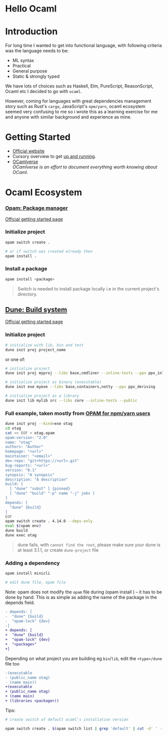 # Hello Ocaml

# Introduction

For long time I wanted to get into functional language, with following criteria was the language needs to be:

- ML syntax
- Practical
- General purpose
- Static & strongly typed

We have lots of choices such as Haskell, Elm, PureScript, ReasonScript, Ocaml etc I decided to go with `ocaml`.

However, coming for languages with great dependencies management story such as Rust's `cargo`, JavaScript's `npm/yarn`, ocaml ecosystem seemed very confusing to me so i wrote this as a learning exercise for me and anyone with similar background and experience as mine.


# Getting Started
- [Official website](https://ocaml.org/)
- Cursory overview to get [up and running](https://archive.is/gQLxv).
- [OCamlverse](https://ocamlverse.github.io/)<br />
*OCamlverse is an effort to document everything worth knowing about OCaml.*

# Ocaml Ecosystem

### [Opam: Package manager](https://opam.ocaml.org/)

[Official getting started page](https://opam.ocaml.org/doc/Usage.html)

### Initialize project

```bash
opam switch create .

# or if switch was created already then
opam install .
```

### Install a package

```bash
opam install <package>
```

> Switch is needed to install package locally i.e in the current project's directory.


## [Dune: Build system](https://dune.build/)

[Official getting started page](https://dune.readthedocs.io/en/stable/quick-start.html)

### Initialize project

```bash
# initialize with lib, bin and test
dune init proj project_name
```

or one of:

```bash
# initialize project
dune init proj myproj --libs base,cmdliner --inline-tests --ppx ppx_inline_test

# initialize project as binary (executable)
dune init exe myexe --libs base,containers,notty --ppx ppx_deriving

# initialize project as a library
dune init lib mylib src --libs core --inline-tests --public
```

### Full example, taken mostly from [OPAM for npm/yarn users](https://ocamlverse.github.io/content/opam_npm.html)

```bash
dune init proj --kind=exe otag
cd otag
cat << EOF > otag.opam
opam-version: "2.0"
name: "otag"
authors: "Author"
homepage: "<url>"
maintainer: "<email>"
dev-repo: "git+https://<url>.git"
bug-reports: "<url>"
version: "0.1"
synopsis: "A synopsis"
description: "A description"
build: [
  [ "dune" "subst" ] {pinned}
  [ "dune" "build" "-p" name "-j" jobs ]
]
depends: [
  "dune" {build}
]
EOF
opam switch create . 4.14.0 --deps-only
eval $(opam env)
dune build
dune exec otag
```

> dune fails, with `cannot find the root`, please make sure your dune is at least 3.1.1, or create `dune-project` file

### Adding a dependency

```bash
opam install minicli

# edit dune file, opam file
```

Note: opam does not modify the `opam` file during (opam install <pkg>) – it has to be done by hand. This is as simple as adding the name of the package in the depends field.


```diff
- depends: [
-  "dune" {build}
-  "opam-lock" {dev}
-]
+ depends: [
+  "dune" {build}
+  "opam-lock" {dev}
+  "<package>"
+]
```

Depending on what project you are building eg `bin`/`lib`, edit the `<type>/dune` file too

```diff
-(executable
- (public_name otag)
- (name main))
+(executable
+ (public_name otag)
+ (name main)
+ (libraries <package>))
```

Tips:

```bash
# create switch of default ocaml's installation version

opam switch create . $(opam switch list | grep 'default' | cut -d' ' -f26 | grep -o '[0-9].*') --deps-only
```